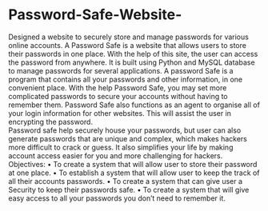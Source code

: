 # Password-Safe-Website-
Designed a website to securely store and manage passwords for various online accounts.
A Password Safe is a website that allows users to store their passwords in one place. With the help of this site, the user can access the password from anywhere. It is built using Python and MySQL database to manage passwords for several applications.
A password Safe is a program that contains all your passwords and other information, in one convenient place. With the help Password Safe, you may set more complicated passwords to secure your accounts without having to remember them. Password Safe also functions as an agent to organise all of your login information for other websites. This will assist the user in encrypting the password.  
Password safe help securely house your passwords, but user can also generate passwords that are unique and complex, which makes hackers more difficult to crack or guess. It also simplifies your life by making account access easier for you and more challenging for hackers.
Objectives: 
•	To create a system that will allow user to store their password at one place. 
•	To establish a system that will allow user to keep the track of all their accounts passwords. 
•	To create a system that can give user a Security to keep their passwords safe. 
•	To create a system that will give easy access to all your passwords you don’t need to remember it. 
